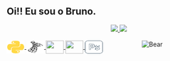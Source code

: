 ## Oi!! Eu sou o Bruno.
<div>
  <a href="https://github.com/brSiqueira">
    <div align="center">
      <img height="160em" src="https://github-readme-stats.vercel.app/api?username=brsiqueira&show_icons=true&theme=vue-dark&include_all_commits=true&count_private=true&hide_border=true"/>
      <img height="160em" src="https://github-readme-stats.vercel.app/api/top-langs/?username=brsiqueira&langs_count=16&theme=vue-dark&hide_border=true"/>
    </div>
</div>    
 
<div style="display: inline_block"><br>
  <img align="center" height="30" width="40" src="https://raw.githubusercontent.com/devicons/devicon/master/icons/python/python-plain.svg">
  <img align="center" height="30" width="40" src="https://raw.githubusercontent.com/devicons/devicon/master/icons/microsoftsqlserver/microsoftsqlserver-plain.svg">
  <img align="center" height="30" width="40" src="https://www.bizone.co.th/application/files/1715/6345/2458/bism-normalizer.svg">
  <img align="center" height="30" width="40" src="https://upload.wikimedia.org/wikipedia/commons/c/cf/New_Power_BI_Logo.svg">   
  <img align="center" height="30" width="40" src="https://raw.githubusercontent.com/devicons/devicon/master/icons/photoshop/photoshop-line.svg">
    <img align="right" width="200" alt="Bear" src="https://mir-s3-cdn-cf.behance.net/project_modules/max_1200/095027112428727.601419661d56d.gif">
</div>

##